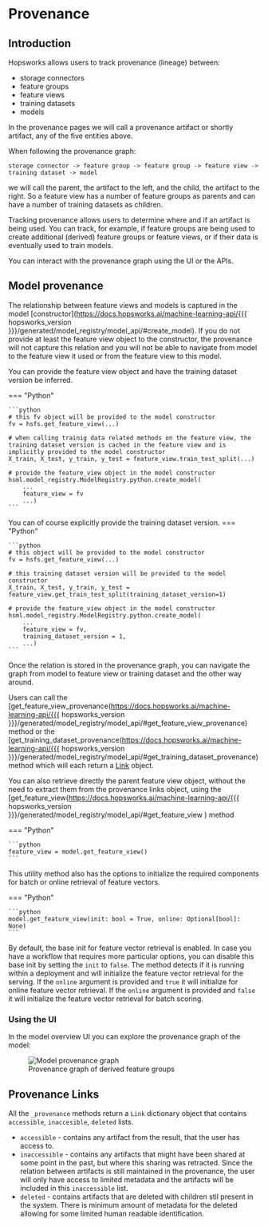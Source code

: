 # Provenance

## Introduction

Hopsworks allows users to track provenance (lineage) between:

- storage connectors
- feature groups
- feature views
- training datasets
- models

In the provenance pages we will call a provenance artifact or shortly artifact, any of the five entities above.

When following the provenance graph:

```
storage connector -> feature group -> feature group -> feature view -> training dataset -> model
```

we will call the parent, the artifact to the left, and the child, the artifact to the right. So a feature view has a number of feature groups as parents and can have a number of training datasets as children.

Tracking provenance allows users to determine where and if an artifact is being used. You can track, for example, if feature groups are being used to create additional (derived) feature groups or feature views, or if their data is eventually used to train models.

You can interact with the provenance graph using the UI or the APIs.

## Model provenance

The relationship between feature views and models is captured in the model [constructor](https://docs.hopsworks.ai/machine-learning-api/{{{ hopsworks_version }}}/generated/model_registry/model_api/#create_model). If you do not provide at least the feature view object to the constructor, the provenance will not capture this relation and you will not be able to navigate from model to the feature view it used or from the feature view to this model.

You can provide the feature view object and have the training dataset version be inferred.

=== "Python"

    ```python
    # this fv object will be provided to the model constructor
    fv = hsfs.get_feature_view(...)

    # when calling trainig data related methods on the feature view, the training dataset version is cached in the feature view and is implicitly provided to the model constructor
    X_train, X_test, y_train, y_test = feature_view.train_test_split(...)

    # provide the feature_view object in the model constructor
    hsml.model_registry.ModelRegistry.python.create_model(
        ...
        feature_view = fv
        ...)
    ```

You can of course explicitly provide the training dataset version.
=== "Python"

    ```python
    # this object will be provided to the model constructor
    fv = hsfs.get_feature_view(...)

    # this training dataset version will be provided to the model constructor
    X_train, X_test, y_train, y_test = feature_view.get_train_test_split(training_dataset_version=1)

    # provide the feature_view object in the model constructor
    hsml.model_registry.ModelRegistry.python.create_model(
        ...
        feature_view = fv,
        training_dataset_version = 1,
        ...)
    ```

Once the relation is stored in the provenance graph, you can navigate the graph from model to feature view or training dataset and the other way around.

Users can call the [get_feature_view_provenance(https://docs.hopsworks.ai/machine-learning-api/{{{ hopsworks_version }}}/generated/model_registry/model_api/#get_feature_view_provenance) method or the [get_training_dataset_provenance(https://docs.hopsworks.ai/machine-learning-api/{{{ hopsworks_version }}}/generated/model_registry/model_api/#get_training_dataset_provenance) method which will each return a [Link](#provenance-links) object.

You can also retrieve directly the parent feature view object, without the need to extract them from the provenance links object, using the [get_feature_view(https://docs.hopsworks.ai/machine-learning-api/{{{ hopsworks_version }}}/generated/model_registry/model_api/#get_feature_view ) method

=== "Python"

    ```python
    feature_view = model.get_feature_view()
    ```

This utility method also has the options to initialize the required components for batch or online retrieval of feature vectors.

=== "Python"

    ```python
    model.get_feature_view(init: bool = True, online: Optional[bool]: None)
    ```

By default, the base init for feature vector retrieval is enabled. In case you have a workflow that requires more particular options, you can disable this base init by setting the `init` to `false`.
The method detects if it is running within a deployment and will initialize the feature vector retrieval for the serving.
If the `online` argument is provided and `true` it will initialize for online feature vector retrieval.
If the `online` argument is provided and `false` it will initialize the feature vector retrieval for batch scoring.

### Using the UI

In the model overview UI you can explore the provenance graph of the model:

<p align="center">
  <figure>
    <img src="../../../../assets/images/guides/mlops/provenance/provenance_model.png" alt="Model provenance graph">
    <figcaption>Provenance graph of derived feature groups</figcaption>
  </figure>
</p>

## Provenance Links

All the `_provenance` methods return a `Link` dictionary object that contains `accessible`, `inaccesible`, `deleted` lists.

- `accessible` - contains any artifact from the result, that the user has access to.
- `inaccessible` - contains any artifacts that might have been shared at some point in the past, but where this sharing was retracted. Since the relation between artifacts is still maintained in the provenance, the user will only have access to limited metadata and the artifacts will be included in this `inaccessible` list.
- `deleted` - contains artifacts that are deleted with children stil present in the system. There is minimum amount of metadata for the deleted allowing for some limited human readable identification.
